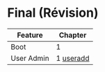 # Final (Révision)



|   Feature              | Chapter                   |
|------------------------|---------------------------|
|   Boot                 | 1                         |
|   User Admin           | 1 [useradd](https://www.tecmint.com/add-users-in-linux/)                        |




